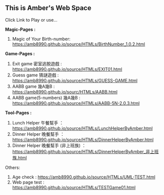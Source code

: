 ## This is Amber's Web Space
Click Link to Play or use...

**Magic-Pages :**
  1. Magic of Your Birth-number: https://amb8990.github.io/source/HTMLs/BirthNumber_1.0.2.html

**Game-Pages :**
  1. Exit game 密室逃脫遊戲 : https://amb8990.github.io/source/HTMLs/EXIT01.html
  2. Guess game 猜謎遊戲 : https://amb8990.github.io/source/HTMLs/GUESS-GAME.html
  3. AABB game 幾A幾B : https://amb8990.github.io/sourc/HTMLs/AABB.html
  4. AABB game(5-numbers) 幾A幾B : https://amb8990.github.io/source/HTMLs/AABB-5N-2.0.3.html
    
**Tool-Pages :**
  1. Lunch Helper 午餐幫手 ：https://amb8990.github.io/source/HTMLs/LunchHelperByAmber.html
  2. Dinner Helper 晚餐幫手 ：https://amb8990.github.io/source/HTMLs/DinnerHelperByAmber.html
  3. Dinner Helper 晚餐幫手 (非上班族) ：https://amb8990.github.io/source/HTMLs/DinnerHelperByAmber_非上班族.html
     
Others:
  1. Age check : https://amb8990.github.io/source/HTMLs/UML-TEST.html
  2. Web page test : https://amb8990.github.io/source/HTMLs/TESTGame01.html
